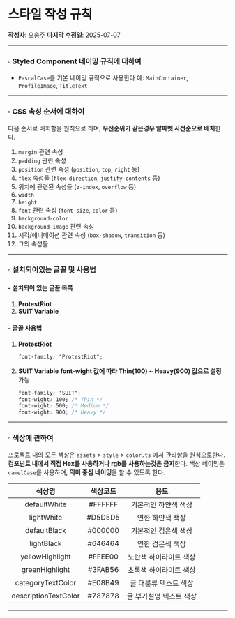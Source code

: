 # 스타일 작성 규칙

**작성자**: 오송주
**마지막 수정일**: 2025-07-07

---

### ▫️ Styled Component 네이밍 규칙에 대하여

- `PascalCase`를 기본 네이밍 규칙으로 사용한다
  예: `MainContainer`, `ProfileImage`, `TitleText`

---

### ▫️ CSS 속성 순서에 대하여

다음 순서로 배치함을 원칙으로 하며,
**우선순위가 같은경우 알파벳 사전순으로 배치**한다.

1. `margin` 관련 속성
2. `padding` 관련 속성
3. `position` 관련 속성 (`position`, `top`, `right` 등)
4. `flex` 속성들 (`flex-direction`, `justify-contents` 등)
5. 위치에 관련된 속성들 (`z-index`, `overflow` 등)
6. `width`
7. `height`
8. `font` 관련 속성 (`font-size`, `color` 등)
9. `background-color`
10. `background-image` 관련 속성
11. 시각/애니매이션 관련 속성 (`box-shadow`, `transition` 등)
12. 그외 속성들

---

### ▫️ 설치되어있는 글꼴 및 사용법

#### - 설치되어 있는 글꼴 목록

1. **ProtestRiot**
2. **SUIT Variable**

#### - 글꼴 사용법

1. **ProtestRiot**

   ```css
   font-family: "ProtestRiot";
   ```

2. **SUIT Variable**
   **font-wight 값에 따라 Thin(100) ~ Heavy(900) 값으로 설정** 가능

   ```css
   font-family: "SUIT";
   font-wight: 100; /* Thin */
   font-wight: 500; /* Medium */
   font-wight: 900; /* Heavy */
   ```

---

### ▫️ 색상에 관하여

프로젝트 내의 모든 색상은 `assets` > `style` > `color.ts` 에서 관리함을 원칙으로한다.
**컴포넌트 내에서 직접 Hex를 사용하거나 rgb를 사용하는것은 금지**한다.
색상 네이밍은 `camelCase`를 사용하며, **의미 중심 네이밍**을 할 수 있도록 한다.

|        색상명        | 색상코드 |          용도           |
| :------------------: | :------: | :---------------------: |
|     defaultWhite     | #FFFFFF  |  기본적인 하얀색 색상   |
|      lightWhite      | #D5D5D5  |    연한 하얀색 색상     |
|     defaultBlack     | #000000  |  기본적인 검은색 색상   |
|      lightBlack      | #646464  |    연한 검은색 색상     |
|   yellowHighlight    | #FFEE00  | 노란색 하이라이트 색상  |
|    greenHighlight    | #3FAB56  | 초록색 하이라이트 색상  |
|  categoryTextColor   | #E08B49  |  글 대분류 텍스트 색상  |
| descriptionTextColor | #787878  | 글 부가설명 텍스트 색상 |

---

